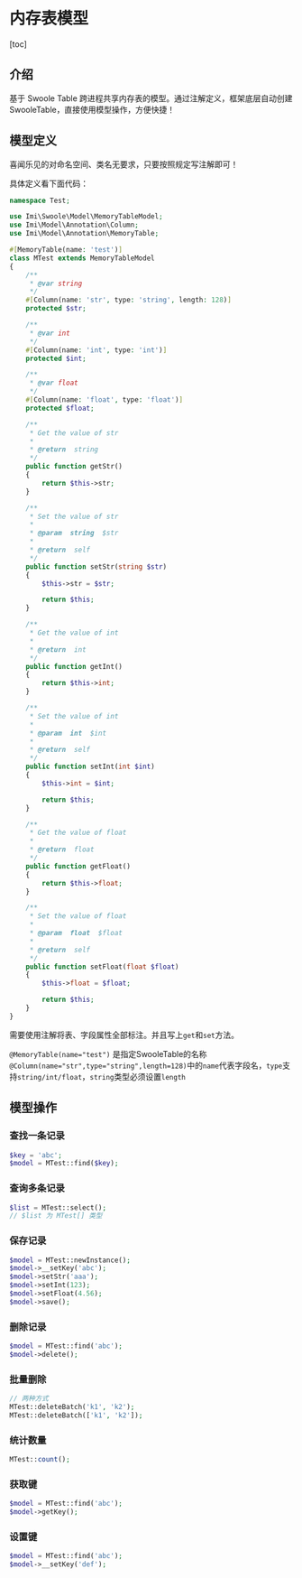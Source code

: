 # 内存表模型

[toc]

## 介绍

基于 Swoole Table 跨进程共享内存表的模型。通过注解定义，框架底层自动创建SwooleTable，直接使用模型操作，方便快捷！

## 模型定义

喜闻乐见的对命名空间、类名无要求，只要按照规定写注解即可！

具体定义看下面代码：

```php
namespace Test;

use Imi\Swoole\Model\MemoryTableModel;
use Imi\Model\Annotation\Column;
use Imi\Model\Annotation\MemoryTable;

#[MemoryTable(name: 'test')]
class MTest extends MemoryTableModel
{
    /**
     * @var string
     */
	#[Column(name: 'str', type: 'string', length: 128)]
    protected $str;

    /**
     * @var int
     */
	#[Column(name: 'int', type: 'int')]
    protected $int;

    /**
     * @var float
     */
	#[Column(name: 'float', type: 'float')]
    protected $float;

    /**
     * Get the value of str
     *
     * @return  string
     */
    public function getStr()
    {
        return $this->str;
	}

	/**
	 * Set the value of str
	 *
	 * @param  string  $str
	 *
	 * @return  self
	 */
	public function setStr(string $str)
	{
		$this->str = $str;

		return $this;
	}

	/**
	 * Get the value of int
	 *
	 * @return  int
	 */
	public function getInt()
	{
		return $this->int;
	}

	/**
	 * Set the value of int
	 *
	 * @param  int  $int
	 *
	 * @return  self
	 */
	public function setInt(int $int)
	{
		$this->int = $int;

		return $this;
	}

	/**
	 * Get the value of float
	 *
	 * @return  float
	 */
	public function getFloat()
	{
		return $this->float;
	}

	/**
	 * Set the value of float
	 *
	 * @param  float  $float
	 *
	 * @return  self
	 */
	public function setFloat(float $float)
	{
		$this->float = $float;

		return $this;
	}
}
```

需要使用注解将表、字段属性全部标注。并且写上`get`和`set`方法。

`@MemoryTable(name="test")` 是指定SwooleTable的名称
`@Column(name="str",type="string",length=128)`中的`name`代表字段名，`type`支持`string/int/float`，`string`类型必须设置`length`

## 模型操作

### 查找一条记录

```php
$key = 'abc';
$model = MTest::find($key);
```

### 查询多条记录

```php
$list = MTest::select();
// $list 为 MTest[] 类型
```

### 保存记录

```php
$model = MTest::newInstance();
$model->__setKey('abc');
$model->setStr('aaa');
$model->setInt(123);
$model->setFloat(4.56);
$model->save();
```

### 删除记录

```php
$model = MTest::find('abc');
$model->delete();
```

### 批量删除

```php
// 两种方式
MTest::deleteBatch('k1', 'k2');
MTest::deleteBatch(['k1', 'k2']);
```

### 统计数量

```php
MTest::count();
```

### 获取键

```php
$model = MTest::find('abc');
$model->getKey();
```

### 设置键

```php
$model = MTest::find('abc');
$model->__setKey('def');
```
